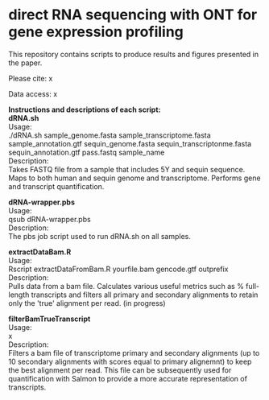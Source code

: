# direct RNA sequencing with ONT for gene expression profiling


This repository contains scripts to produce results and figures presented in the paper.

Please cite: x

Data access: x

<b>Instructions and descriptions of each script:</b></br>
<b>dRNA.sh</b></br>
Usage:</br>
./dRNA.sh sample_genome.fasta sample_transcriptome.fasta sample_annotation.gtf sequin_genome.fasta sequin_transcriptonme.fasta sequin_annotation.gtf pass.fastq sample_name</br>
Description:</br> 
Takes FASTQ file from a sample that includes 5Y and sequin sequence. Maps to both human and sequin genome and transcriptome. Performs gene and transcript quantification. 

<b>dRNA-wrapper.pbs</b></br>
Usage:</br>
qsub dRNA-wrapper.pbs</br>
Description:</br>
The pbs job script used to run dRNA.sh on all samples.

<b>extractDataBam.R</b></br>
Usage:</br> 
Rscript extractDataFromBam.R yourfile.bam gencode.gtf outprefix</br>
Description:</br>
Pulls data from a bam file. Calculates various useful metrics such as % full-length transcripts and filters all primary and secondary alignments to retain only the 'true' alignment per read. (in progress)

<b>filterBamTrueTranscript</b></br>
Usage:</br> 
x</br>
Description:</br>
Filters a bam file of transcriptome primary and secondary alignments (up to 10 secondary alignments with scores equal to primary alignemnt) to keep the best alignment per read. This file can be subsequently used for quantification with Salmon to provide a more accurate representation of transcripts.







